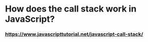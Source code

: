 # How does the call stack work in JavaScript?

### https://www.javascripttutorial.net/javascript-call-stack/